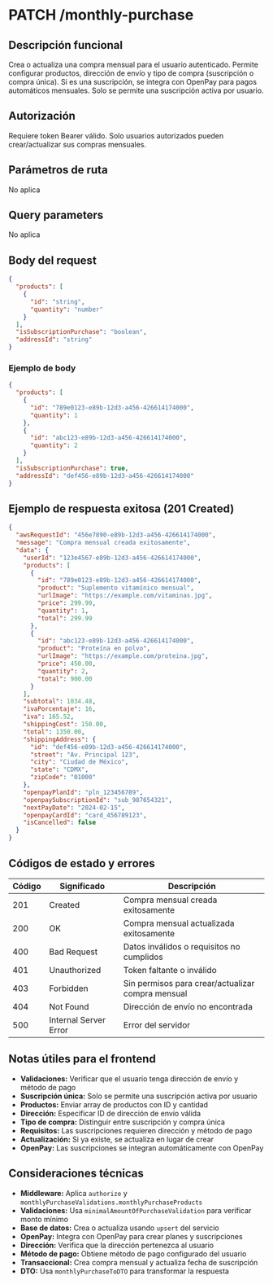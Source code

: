 # PATCH /monthly-purchase

## Descripción funcional

Crea o actualiza una compra mensual para el usuario autenticado. Permite configurar productos, dirección de envío y tipo de compra (suscripción o compra única). Si es una suscripción, se integra con OpenPay para pagos automáticos mensuales. Solo se permite una suscripción activa por usuario.

## Autorización

Requiere token Bearer válido. Solo usuarios autorizados pueden crear/actualizar sus compras mensuales.

## Parámetros de ruta

No aplica

## Query parameters

No aplica

## Body del request

```json
{
  "products": [
    {
      "id": "string",
      "quantity": "number"
    }
  ],
  "isSubscriptionPurchase": "boolean",
  "addressId": "string"
}
```

### Ejemplo de body

```json
{
  "products": [
    {
      "id": "789e0123-e89b-12d3-a456-426614174000",
      "quantity": 1
    },
    {
      "id": "abc123-e89b-12d3-a456-426614174000",
      "quantity": 2
    }
  ],
  "isSubscriptionPurchase": true,
  "addressId": "def456-e89b-12d3-a456-426614174000"
}
```

## Ejemplo de respuesta exitosa (201 Created)

```json
{
  "awsRequestId": "456e7890-e89b-12d3-a456-426614174000",
  "message": "Compra mensual creada exitosamente",
  "data": {
    "userId": "123e4567-e89b-12d3-a456-426614174000",
    "products": [
      {
        "id": "789e0123-e89b-12d3-a456-426614174000",
        "product": "Suplemento vitamínico mensual",
        "urlImage": "https://example.com/vitaminas.jpg",
        "price": 299.99,
        "quantity": 1,
        "total": 299.99
      },
      {
        "id": "abc123-e89b-12d3-a456-426614174000",
        "product": "Proteína en polvo",
        "urlImage": "https://example.com/proteina.jpg",
        "price": 450.00,
        "quantity": 2,
        "total": 900.00
      }
    ],
    "subtotal": 1034.48,
    "ivaPorcentaje": 16,
    "iva": 165.52,
    "shippingCost": 150.00,
    "total": 1350.00,
    "shippingAddress": {
      "id": "def456-e89b-12d3-a456-426614174000",
      "street": "Av. Principal 123",
      "city": "Ciudad de México",
      "state": "CDMX",
      "zipCode": "01000"
    },
    "openpayPlanId": "pln_123456789",
    "openpaySubscriptionId": "sub_987654321",
    "nextPayDate": "2024-02-15",
    "openpayCardId": "card_456789123",
    "isCancelled": false
  }
}
```

## Códigos de estado y errores

| Código | Significado | Descripción |
|--------|-------------|-------------|
| 201 | Created | Compra mensual creada exitosamente |
| 200 | OK | Compra mensual actualizada exitosamente |
| 400 | Bad Request | Datos inválidos o requisitos no cumplidos |
| 401 | Unauthorized | Token faltante o inválido |
| 403 | Forbidden | Sin permisos para crear/actualizar compra mensual |
| 404 | Not Found | Dirección de envío no encontrada |
| 500 | Internal Server Error | Error del servidor |

## Notas útiles para el frontend

- **Validaciones:** Verificar que el usuario tenga dirección de envío y método de pago
- **Suscripción única:** Solo se permite una suscripción activa por usuario
- **Productos:** Enviar array de productos con ID y cantidad
- **Dirección:** Especificar ID de dirección de envío válida
- **Tipo de compra:** Distinguir entre suscripción y compra única
- **Requisitos:** Las suscripciones requieren dirección y método de pago
- **Actualización:** Si ya existe, se actualiza en lugar de crear
- **OpenPay:** Las suscripciones se integran automáticamente con OpenPay

## Consideraciones técnicas

- **Middleware:** Aplica `authorize` y `monthlyPurchaseValidations.monthlyPurchaseProducts`
- **Validaciones:** Usa `minimalAmountOfPurchaseValidation` para verificar monto mínimo
- **Base de datos:** Crea o actualiza usando `upsert` del servicio
- **OpenPay:** Integra con OpenPay para crear planes y suscripciones
- **Dirección:** Verifica que la dirección pertenezca al usuario
- **Método de pago:** Obtiene método de pago configurado del usuario
- **Transaccional:** Crea compra mensual y actualiza fecha de suscripción
- **DTO:** Usa `monthlyPurchaseToDTO` para transformar la respuesta
